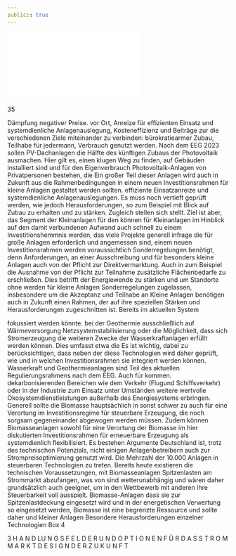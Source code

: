 ```yaml
---
public:: true
---
```

![./pages/page37.pdf](../assets/./pages/page37.pdf)




35

Dämpfung negativer Preise.
vor Ort, Anreize für effizienten Einsatz und systemdienliche Anlagenauslegung, Kosteneffizienz und Beiträge zur
die verschiedenen Ziele miteinander zu verbinden: bürokratiearmer Zubau, Teilhabe für jedermann, Verbrauch
genutzt werden. Nach dem EEG 2023 sollen PV-Dachanlagen die Hälfte des künftigen Zubaus der Photovoltaik ausmachen. Hier gilt es, einen klugen Weg zu finden,
auf Gebäuden installiert sind und für den Eigenverbrauch
Photovoltaik-Anlagen von Privatpersonen bestehen, die
Ein großer Teil dieser Anlagen wird auch in Zukunft aus
die Rahmenbedingungen in einem neuen Investitionsrahmen für kleine Anlagen gestaltet werden sollten.
effiziente Einsatzanreize und systemdienliche Anlagenauslegungen. Es muss noch vertieft geprüft werden, wie
jedoch Herausforderungen, so zum Beispiel mit Blick auf
Zubau zu erhalten und zu stärken. Zugleich stellen sich
stellt. Ziel ist aber, das Segment der Kleinanlagen für den
können für Kleinanlagen im Hinblick auf den damit verbundenen Aufwand auch schnell zu einem Investitionshemmnis werden, das viele Projekte generell infrage
die für große Anlagen erforderlich und angemessen sind,
einem neuen Investitionsrahmen werden voraussichtlich Sonderregelungen benötigt, denn Anforderungen,
an einer Ausschreibung und für besonders kleine Anlagen auch von der Pflicht zur Direktvermarktung. Auch in
zum Beispiel die Ausnahme von der Pflicht zur Teilnahme
zusätzliche Flächenbedarfe zu erschließen. Dies betrifft
der Energiewende zu stärken und um Standorte ohne
werden für kleine Anlagen Sonderregelungen zugelassen, insbesondere um die Akzeptanz und Teilhabe an
Kleine Anlagen benötigen auch in Zukunft einen Rahmen, der auf ihre speziellen Stärken und Herausforderungen zugeschnitten ist. Bereits im aktuellen System

fokussiert werden könnte.
bei der Geothermie ausschließlich auf Wärmeversorgung
Netzsystemstabilisierung oder die Möglichkeit, dass sich
Stromerzeugung die weiteren Zwecke der Wasserkraftanlagen erfüllt werden können. Dies umfasst etwa die
Es ist wichtig, dabei zu berücksichtigen, dass neben der
diese Technologien wird daher geprüft, wie und in welchen Investitionsrahmen sie integriert werden können.
Wasserkraft und Geothermieanlagen sind Teil des aktuellen Regulierungsrahmens nach dem EEG. Auch für
kommen.
dekarbonisierenden Bereichen wie dem Verkehr (Flugund Schiffsverkehr) oder in der Industrie zum Einsatz
unter Umständen weitere wertvolle Ökosystemdienstleistungen außerhalb des Energiesystems erbringen. Generell sollte die Biomasse hauptsächlich in sonst schwer zu
auch für eine Verortung im Investitionsregime für steuerbare Erzeugung, die noch sorgsam gegeneinander abgewogen werden müssen. Zudem können Biomasseanlagen
sowohl für eine Verortung der Biomasse im hier diskutierten Investitionsrahmen für erneuerbare Erzeugung als
systemdienlich flexibilisiert. Es bestehen Argumente
Deutschland ist, trotz des technischen Potenzials, nicht
einigen Anlagenbetreibern auch zur Strompreisoptimierung genutzt wird. Die Mehrzahl der 10.000 Anlagen in
steuerbaren Technologien zu treten. Bereits heute existieren die technischen Voraussetzungen, mit Biomasseanlagen Spitzenlasten am Strommarkt abzufangen, was von
sind wetterunabhängig und wären daher grundsätzlich auch geeignet, um in den Wettbewerb mit anderen
ihre Steuerbarkeit voll ausspielt. Biomasse-Anlagen
dass sie zur Spitzenlastdeckung eingesetzt wird und
in der energetischen Verwertung so eingesetzt werden,
Biomasse ist eine begrenzte Ressource und sollte daher
und kleiner Anlagen
Besondere Herausforderungen einzelner Technologien
Box 4

3 H A N D LU N G S F E L D E R U N D O P T I O N E N F Ü R D A S S T R O M M A R K T D E S I G N D E R Z U K U N F T
